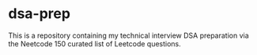 # dsa-prep

This is a repository containing my technical interview DSA preparation via the Neetcode 150 curated list of Leetcode questions.
